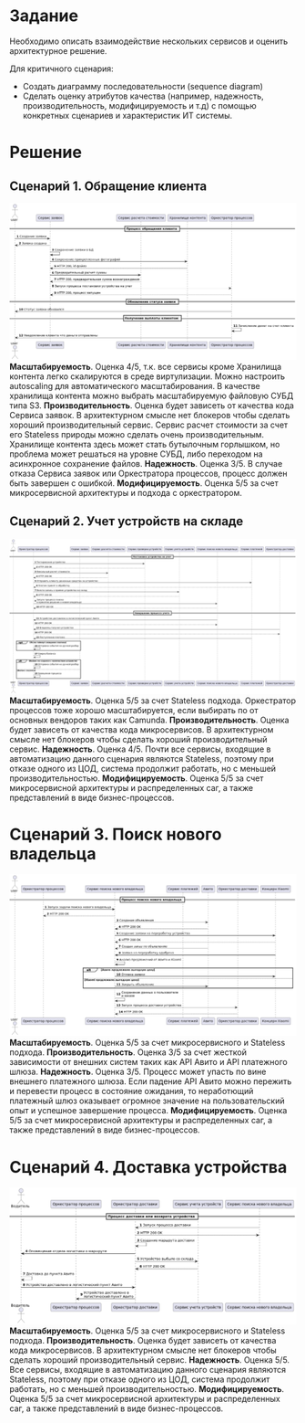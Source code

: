 # Задание

Необходимо описать взаимодействие нескольких сервисов и оценить архитектурное решение.

Для критичного сценария:

* Создать диаграмму последовательности (sequence diagram)
* Сделать оценку атрибутов качества (например, надежность, производительность, модифицируемость и т.д) с помощью конкретных сценариев и характеристик ИТ системы.

# Решение
## Сценарий 1. Обращение клиента
![diagram1.png](diagram1.png)
**Масштабируемость**. Оценка 4/5, т.к. все сервисы кроме Хранилища контента легко скалируются в среде виртулизации. Можно настроить autoscaling для автоматического масштабирования. В качестве хранилища контента можно выбрать масштабируемую файловую СУБД типа S3.
**Производительность**. Оценка будет зависеть от качества кода Сервиса заявок. В архитектурном смысле нет блокеров чтобы сделать хороший производительный сервис.
Сервис расчет стоимости за счет его Stateless природы можно сделать очень производительным. Хранилище контента здесь может стать бутылочным горлышком, но проблема может решаться на уровне СУБД, либо переходом на асинхронное сохранение файлов.
**Надежность**. Оценка 3/5. В случае отказа Сервиса заявок или Оркестратора процессов, процесс должен быть завершен с ошибкой.
**Модифицируемость**. Оценка 5/5 за счет микросервисной архитектуры и подхода с оркестратором.

## Сценарий 2. Учет устройств на складе
![diagram2.png](diagram2.png)
**Масштабируемость**. Оценка 5/5 за счет Stateless подхода. Оркестратор процессов тоже хорошо масштабируется, если выбирать по от основных вендоров таких как Camunda.
**Производительность**. Оценка будет зависеть от качества кода микросервисов. В архитектурном смысле нет блокеров чтобы сделать хороший производительный сервис.
**Надежность**. Оценка 4/5. Почти все сервисы, входящие в автоматизацию данного сценария являются Stateless, поэтому при отказе одного из ЦОД, система продолжит работать, но с меньшей производительностью.
**Модифицируемость**. Оценка 5/5 за счет микросервисной архитектуры и распределенных саг, а также представлений в виде бизнес-процессов.

# Сценарий 3. Поиск нового владельца
![diagram3.png](diagram3.png)
**Масштабируемость**. Оценка 5/5 за счет микросервисного и Stateless подхода.
**Производительность**. Оценка 3/5 за счет жесткой зависимости от внешних систем таких как API Авито и API платежного шлюза.
**Надежность**. Оценка 3/5. Процесс может упасть по вине внешнего платежного шлюза. Если падение API Авито можно пережить и перевести процесс в состояние ожидания, то неработющий платежный шлюз оказывает огромное значение на пользовательский опыт и успешное завершение процесса.
**Модифицируемость**. Оценка 5/5 за счет микросервисной архитектуры и распределенных саг, а также представлений в виде бизнес-процессов.

# Сценарий 4. Доставка устройства
![diagram4.png](diagram4.png)
**Масштабируемость**. Оценка 5/5 за счет микросервисного и Stateless подхода.
**Производительность**. Оценка будет зависеть от качества кода микросервисов. В архитектурном смысле нет блокеров чтобы сделать хороший производительный сервис.
**Надежность**. Оценка 5/5. Все сервисы, входящие в автоматизацию данного сценария являются Stateless, поэтому при отказе одного из ЦОД, система продолжит работать, но с меньшей производительностью.
**Модифицируемость**. Оценка 5/5 за счет микросервисной архитектуры и распределенных саг, а также представлений в виде бизнес-процессов.